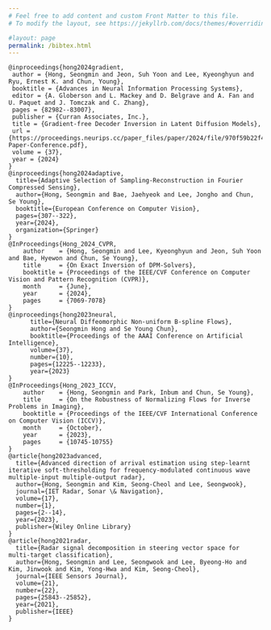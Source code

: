 ```yaml
---
# Feel free to add content and custom Front Matter to this file.
# To modify the layout, see https://jekyllrb.com/docs/themes/#overriding-theme-defaults

#layout: page
permalink: /bibtex.html
---
```

    @inproceedings{hong2024gradient,
     author = {Hong, Seongmin and Jeon, Suh Yoon and Lee, Kyeonghyun and Ryu, Ernest K. and Chun, Young},
     booktitle = {Advances in Neural Information Processing Systems},
     editor = {A. Globerson and L. Mackey and D. Belgrave and A. Fan and U. Paquet and J. Tomczak and C. Zhang},
     pages = {82982--83007},
     publisher = {Curran Associates, Inc.},
     title = {Gradient-free Decoder Inversion in Latent Diffusion Models},
     url = {https://proceedings.neurips.cc/paper_files/paper/2024/file/970f59b22f4c72aec75174aae63c7459-Paper-Conference.pdf},
     volume = {37},
     year = {2024}
    }
    @inproceedings{hong2024adaptive,
      title={Adaptive Selection of Sampling-Reconstruction in Fourier Compressed Sensing},
      author={Hong, Seongmin and Bae, Jaehyeok and Lee, Jongho and Chun, Se Young},
      booktitle={European Conference on Computer Vision},
      pages={307--322},
      year={2024},
      organization={Springer}
    }
    @InProceedings{Hong_2024_CVPR,
        author    = {Hong, Seongmin and Lee, Kyeonghyun and Jeon, Suh Yoon and Bae, Hyewon and Chun, Se Young},
        title     = {On Exact Inversion of DPM-Solvers},
        booktitle = {Proceedings of the IEEE/CVF Conference on Computer Vision and Pattern Recognition (CVPR)},
        month     = {June},
        year      = {2024},
        pages     = {7069-7078}
    }
    @inproceedings{hong2023neural,
          title={Neural Diffeomorphic Non-uniform B-spline Flows}, 
          author={Seongmin Hong and Se Young Chun},
          booktitle={Proceedings of the AAAI Conference on Artificial Intelligence},
          volume={37},
          number={10},
          pages={12225--12233},
          year={2023}
    }
    @InProceedings{Hong_2023_ICCV,
        author    = {Hong, Seongmin and Park, Inbum and Chun, Se Young},
        title     = {On the Robustness of Normalizing Flows for Inverse Problems in Imaging},
        booktitle = {Proceedings of the IEEE/CVF International Conference on Computer Vision (ICCV)},
        month     = {October},
        year      = {2023},
        pages     = {10745-10755}
    }
    @article{hong2023advanced,
      title={Advanced direction of arrival estimation using step-learnt iterative soft-thresholding for frequency-modulated continuous wave multiple-input multiple-output radar},
      author={Hong, Seongmin and Kim, Seong-Cheol and Lee, Seongwook},
      journal={IET Radar, Sonar \& Navigation},
      volume={17},
      number={1},
      pages={2--14},
      year={2023},
      publisher={Wiley Online Library}
    }
    @article{hong2021radar,
      title={Radar signal decomposition in steering vector space for multi-target classification},
      author={Hong, Seongmin and Lee, Seongwook and Lee, Byeong-Ho and Kim, Jinwook and Kim, Yong-Hwa and Kim, Seong-Cheol},
      journal={IEEE Sensors Journal},
      volume={21},
      number={22},
      pages={25843--25852},
      year={2021},
      publisher={IEEE}
    }
